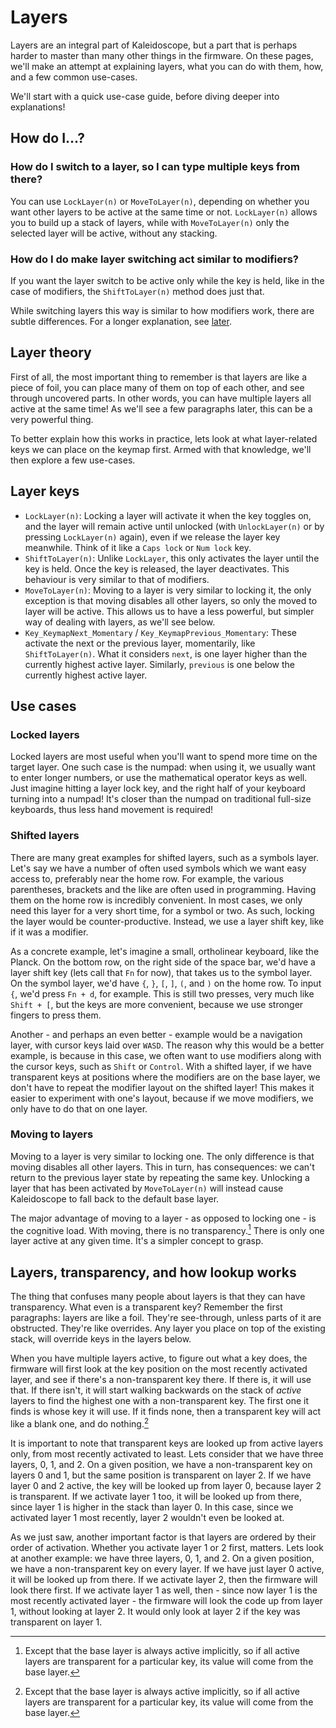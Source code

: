 # Layers

Layers are an integral part of Kaleidoscope, but a part that is perhaps harder
to master than many other things in the firmware. On these pages, we'll make an
attempt at explaining layers, what you can do with them, how, and a few common
use-cases.

We'll start with a quick use-case guide, before diving deeper into explanations!

## How do I...?

### How do I switch to a layer, so I can type multiple keys from there?

You can use `LockLayer(n)` or `MoveToLayer(n)`, depending on whether you want
other layers to be active at the same time or not. `LockLayer(n)` allows you to
build up a stack of layers, while with `MoveToLayer(n)` only the selected layer
will be active, without any stacking.

### How do I do make layer switching act similar to modifiers?

If you want the layer switch to be active only while the key is held, like in
the case of modifiers, the `ShiftToLayer(n)` method does just that.

While switching layers this way is similar to how modifiers work, there are
subtle differences. For a longer explanation, see
[later](#layers-transparency-and-how-lookup-works).

## Layer theory

First of all, the most important thing to remember is that layers are like a
piece of foil, you can place many of them on top of each other, and see through
uncovered parts. In other words, you can have multiple layers all active at the
same time! As we'll see a few paragraphs later, this can be a very powerful
thing.

To better explain how this works in practice, lets look at what layer-related
keys we can place on the keymap first. Armed with that knowledge, we'll then
explore a few use-cases.

## Layer keys

- `LockLayer(n)`: Locking a layer will activate it when the key toggles on, and
  the layer will remain active until unlocked (with `UnlockLayer(n)` or by
  pressing `LockLayer(n)` again), even if we release the layer key
  meanwhile. Think of it like a `Caps lock` or `Num lock` key.
- `ShiftToLayer(n)`: Unlike `LockLayer`, this only activates the layer until the
  key is held. Once the key is released, the layer deactivates. This behaviour
  is very similar to that of modifiers.
- `MoveToLayer(n)`: Moving to a layer is very similar to locking it, the only
  exception is that moving disables all other layers, so only the moved to layer
  will be active. This allows us to have a less powerful, but simpler way of
  dealing with layers, as we'll see below.
- `Key_KeymapNext_Momentary` / `Key_KeymapPrevious_Momentary`: These activate
  the next or the previous layer, momentarily, like `ShiftToLayer(n)`. What it
  considers `next`, is one layer higher than the currently highest active layer.
  Similarly, `previous` is one below the currently highest active layer.

## Use cases

### Locked layers

Locked layers are most useful when you'll want to spend more time on the target
layer. One such case is the numpad: when using it, we usually want to enter
longer numbers, or use the mathematical operator keys as well. Just imagine
hitting a layer lock key, and the right half of your keyboard turning into a
numpad! It's closer than the numpad on traditional full-size keyboards, thus
less hand movement is required!

### Shifted layers

There are many great examples for shifted layers, such as a symbols layer. Let's
say we have a number of often used symbols which we want easy access to,
preferably near the home row. For example, the various parentheses, brackets and
the like are often used in programming. Having them on the home row is
incredibly convenient. In most cases, we only need this layer for a very short
time, for a symbol or two. As such, locking the layer would be
counter-productive. Instead, we use a layer shift key, like if it was a
modifier.

As a concrete example, let's imagine a small, ortholinear keyboard, like the
Planck. On the bottom row, on the right side of the space bar, we'd have a layer
shift key (lets call that `Fn` for now), that takes us to the symbol layer. On
the symbol layer, we'd have `{`, `}`, `[`, `]`, `(`, and `)` on the home row. To
input `{`, we'd press `Fn + d`, for example. This is still two presses, very
much like `Shift + [`, but the keys are more convenient, because we use stronger
fingers to press them.

Another - and perhaps an even better - example would be a navigation layer, with
cursor keys laid over `WASD`. The reason why this would be a better example, is
because in this case, we often want to use modifiers along with the cursor keys,
such as `Shift` or `Control`. With a shifted layer, if we have transparent keys
at positions where the modifiers are on the base layer, we don't have to repeat
the modifier layout on the shifted layer! This makes it easier to experiment
with one's layout, because if we move modifiers, we only have to do that on one
layer.

### Moving to layers

Moving to a layer is very similar to locking one. The only difference is that
moving disables all other layers. This in turn, has consequences: we can't
return to the previous layer state by repeating the same key.  Unlocking a layer
that has been activated by `MoveToLayer(n)` will instead cause Kaleidoscope to
fall back to the default base layer.

The major advantage of moving to a layer - as opposed to locking one - is the
cognitive load. With moving, there is no transparency.[^1] There is only one layer
active at any given time. It's a simpler concept to grasp.

## Layers, transparency, and how lookup works

The thing that confuses many people about layers is that they can have
transparency. What even is a transparent key? Remember the first paragraphs:
layers are like a foil. They're see-through, unless parts of it are obstructed.
They're like overrides. Any layer you place on top of the existing stack, will
override keys in the layers below.

When you have multiple layers active, to figure out what a key does, the
firmware will first look at the key position on the most recently activated
layer, and see if there's a non-transparent key there. If there is, it will use
that. If there isn't, it will start walking backwards on the stack of _active_
layers to find the highest one with a non-transparent key. The first one it
finds is whose key it will use. If it finds none, then a transparent key will
act like a blank one, and do nothing.[^1]

It is important to note that transparent keys are looked up from active layers
only, from most recently activated to least. Lets consider that we have three
layers, 0, 1, and 2. On a given position, we have a non-transparent key on
layers 0 and 1, but the same position is transparent on layer 2. If we have
layer 0 and 2 active, the key will be looked up from layer 0, because layer 2 is
transparent. If we activate layer 1 too, it will be looked up from there, since
layer 1 is higher in the stack than layer 0. In this case, since we activated
layer 1 most recently, layer 2 wouldn't even be looked at.

As we just saw, another important factor is that layers are ordered by their
order of activation. Whether you activate layer 1 or 2 first, matters. Lets look
at another example: we have three layers, 0, 1, and 2. On a given position, we
have a non-transparent key on every layer. If we have just layer 0 active, it
will be looked up from there. If we activate layer 2, then the firmware will
look there first. If we activate layer 1 as well, then - since now layer 1 is
the most recently activated layer - the firmware will look the code up from
layer 1, without looking at layer 2. It would only look at layer 2 if the key
was transparent on layer 1.

[^1]: Except that the base layer is always active implicitly, so if all active
    layers are transparent for a particular key, its value will come from the
    base layer.
